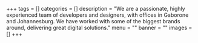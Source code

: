 +++
tags = []
categories = []
description = "We are a passionate, highly experienced team of developers and designers, with offices in Gaborone and Johannesburg. We have worked with some of the biggest brands around, delivering great digital solutions."
menu = ""
banner = ""
images = []
+++

<!--more-->
